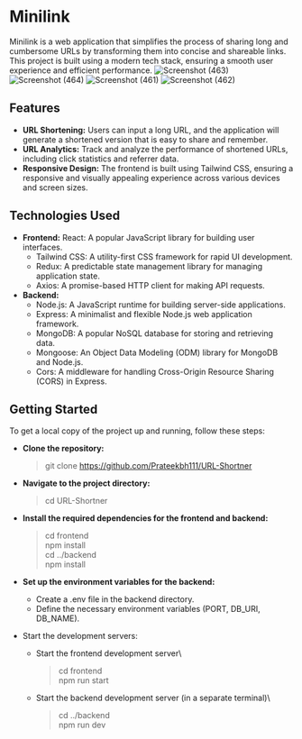 # Minilink

Minilink is a web application that simplifies the process of sharing long and cumbersome URLs by transforming them into concise and shareable links. This project is built using a modern tech stack, ensuring a smooth user experience and efficient performance.
![Screenshot (463)](https://github.com/Prateekbh111/Minilink/assets/94775107/fc0164f5-28d4-4b90-a400-a9e312135f80)
![Screenshot (464)](https://github.com/Prateekbh111/Minilink/assets/94775107/d116980a-7dde-4222-94d2-5d7ebfbe0f57)
![Screenshot (461)](https://github.com/Prateekbh111/Minilink/assets/94775107/dcc6c125-585e-4a50-8524-16cbe085ac1a)
![Screenshot (462)](https://github.com/Prateekbh111/Minilink/assets/94775107/ece6637e-eae6-4c86-8761-d29cf1641af4)

## Features

- **URL Shortening:** Users can input a long URL, and the application will generate a shortened version that is easy to share and remember.
- **URL Analytics:** Track and analyze the performance of shortened URLs, including click statistics and referrer data.
- **Responsive Design:** The frontend is built using Tailwind CSS, ensuring a responsive and visually appealing experience across various devices and screen sizes.

## Technologies Used

- **Frontend:**
  React: A popular JavaScript library for building user interfaces.
  - Tailwind CSS: A utility-first CSS framework for rapid UI development.
  - Redux: A predictable state management library for managing application state.
  - Axios: A promise-based HTTP client for making API requests.
- **Backend:**
  - Node.js: A JavaScript runtime for building server-side applications.
  - Express: A minimalist and flexible Node.js web application framework.
  - MongoDB: A popular NoSQL database for storing and retrieving data.
  - Mongoose: An Object Data Modeling (ODM) library for MongoDB and Node.js.
  - Cors: A middleware for handling Cross-Origin Resource Sharing (CORS) in Express.

## Getting Started

To get a local copy of the project up and running, follow these steps:

- **Clone the repository:**

  > git clone https://github.com/Prateekbh111/URL-Shortner

- **Navigate to the project directory:**

  > cd URL-Shortner

- **Install the required dependencies for the frontend and backend:**

  > cd frontend\
  > npm install\
  > cd ../backend\
  > npm install

- **Set up the environment variables for the backend:**

  - Create a .env file in the backend directory.
  - Define the necessary environment variables (PORT, DB_URI, DB_NAME).

- Start the development servers:

  - Start the frontend development server\

    > cd frontend\
    > npm run start

  - Start the backend development server (in a separate terminal)\
    > cd ../backend\
    > npm run dev
